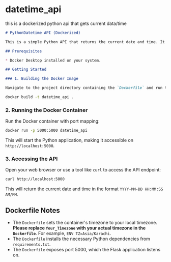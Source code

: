 # datetime_api
this is a dockerized python api that gets current data/time

```markdown
# PythonDatetime API (Dockerized)

This is a simple Python API that returns the current date and time. It's containerized using Docker for easy deployment.

## Prerequisites

* Docker Desktop installed on your system.

## Getting Started

### 1. Building the Docker Image

Navigate to the project directory containing the `Dockerfile` and run the following command to build the Docker image:

```

```bash
docker build -t datetime_api .
```

### 2. Running the Docker Container

Run the Docker container with port mapping:

```bash
docker run -p 5000:5000 datetime_api
```

This will start the Python application, making it accessible on `http://localhost:5000`.

### 3. Accessing the API

Open your web browser or use a tool like `curl` to access the API endpoint:

```bash
curl http://localhost:5000
```

This will return the current date and time in the format `YYYY-MM-DD HH:MM:SS AM/PM`.

## Dockerfile Notes

* The `Dockerfile` sets the container's timezone to your local timezone. **Please replace `Your_Timezone` with your actual timezone in the `Dockerfile`**. For example, `ENV TZ=Asia/Karachi`.
* The `Dockerfile` installs the necessary Python dependencies from `requirements.txt`.
* The `Dockerfile` exposes port 5000, which the Flask application listens on.
```



